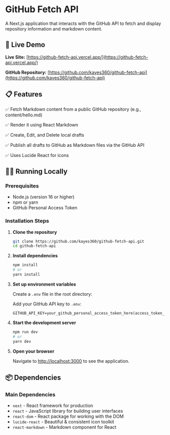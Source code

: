 # GitHub Fetch API

A Next.js application that interacts with the GitHub API to fetch and display repository information and markdown content.

## 🚀 Live Demo

**Live Site:** [https://github-fetch-api.vercel.app/](https://github-fetch-api.vercel.app/)

**GitHub Repository:** [https://github.com/kayes360/github-fetch-api](https://github.com/kayes360/github-fetch-api)

## 📋 Features

✅ Fetch Markdown content from a public GitHub repository (e.g., content/hello.md)

✅ Render it using React Markdown

✅ Create, Edit, and Delete local drafts

✅ Publish all drafts to GitHub as Markdown files via the GitHub API

✅ Uses Lucide React for icons

 

## 🏃‍♂️ Running Locally

### Prerequisites

- Node.js (version 16 or higher)
- npm or yarn
- GitHub Personal Access Token

### Installation Steps

1. **Clone the repository**
   ```bash
   git clone https://github.com/kayes360/github-fetch-api.git
   cd github-fetch-api
   ```

2. **Install dependencies**
   ```bash
   npm install
   # or
   yarn install
   ```

3. **Set up environment variables**
   
   Create a `.env` file in the root directory:
  
   
   Add your GitHub API key to `.env`:
   ```env
   GITHUB_API_KEY=your_github_personal_access_token_here(access_token_is_shared_with_email_submisstion)
   ```

4. **Start the development server**
   ```bash
   npm run dev
   # or
   yarn dev
   ```

5. **Open your browser**
   
   Navigate to [http://localhost:3000](http://localhost:3000) to see the application.
 
 

## 📦 Dependencies

### Main Dependencies
- `next` - React framework for production
- `react` - JavaScript library for building user interfaces
- `react-dom` - React package for working with the DOM
- `lucide-react` - Beautiful & consistent icon toolkit
- `react-markdown` - Markdown component for React 
 
 

